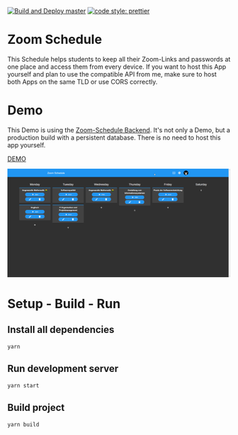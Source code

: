 [![Build and Deploy master](https://github.com/IceToast/zoom_schedule/actions/workflows/deploy_master.yml/badge.svg?branch=master)](https://github.com/IceToast/zoom_schedule/actions/workflows/deploy_master.yml)
[![code style: prettier](https://img.shields.io/badge/code_style-prettier-ff69b4.svg)](https://github.com/prettier/prettier)

# Zoom Schedule

This Schedule helps students to keep all their Zoom-Links and passwords at one place and access them from every device.
If you want to host this App yourself and plan to use the compatible API from me, make sure to host both Apps on the same TLD or use CORS correctly.

# Demo

This Demo is using the [Zoom-Schedule Backend](https://github.com/IceToast/zoom_schedule_backend_go). It's not only a Demo, but a production build with a persistent database. There is no need to host this app yourself.

[DEMO](https://zoom.icetoast.cloud)

[![Screenshot](meta/zoom_schedule_demo.png)](https://zoom.icetoast.cloud)

# Setup - Build - Run

## Install all dependencies

```
yarn
```

## Run development server

```
yarn start
```

## Build project

```
yarn build
```
